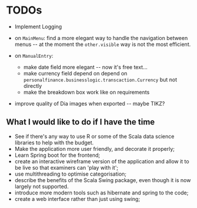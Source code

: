 TODOs
=====

- Implement Logging 

- on `MainMenu`: find a more elegant way to handle the navigation between menus
  -- at the moment the `other.visible` way is not the most efficient.

- on `ManualEntry`:
  - make date field more elegant -- now it's free text...
  - make currency field depend on depend on
    `personalfinance.businesslogic.transcaction.Currency` but not directly
  - make the breakdown box work like on requirements

- improve quality of Dia images when exported -- maybe TIKZ?


What I would like to do if I have the time
-------------------------------------------
- See if there's any way to use R or some of the Scala data science libraries
  to help with the budget.
- Make the application more user friendly, and decorate it properly;
- Learn Spring boot for the frontend;
- create an interactive wireframe version of the application and allow it to be
  live so that examiners can 'play with it';
- use multithreading to optimise categorisation;
- describe the benefits of the Scala Swing package, even though it is now
  largely not supported.
- introduce more modern tools such as hibernate and spring to the code;
- create a web interface rather than just using swing;
